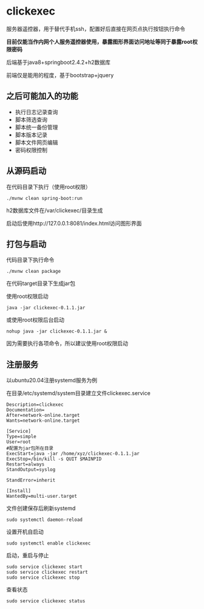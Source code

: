 # clickexec
服务器遥控器，用于替代手机ssh，配置好后直接在网页点执行按钮执行命令

**目前仅能当作内网个人服务遥控器使用，暴露图形界面访问地址等同于暴露root权限密码**

后端基于java8+springboot2.4.2+h2数据库

前端仅是能用的程度，基于bootstrap+jquery

## 之后可能加入的功能

- 执行日志记录查询
- 脚本筛选查询
- 脚本统一备份管理
- 脚本版本记录
- 脚本文件网页编辑
- 密码权限控制

## 从源码启动

在代码目录下执行（使用root权限）

`./mvnw clean spring-boot:run`

h2数据库文件在/var/clickexec/目录生成

启动后使用http://127.0.0.1:8081/index.html访问图形界面

## 打包与启动

代码目录下执行命令

`./mvnw clean package`

在代码target目录下生成jar包

使用root权限启动

`java -jar clickexec-0.1.1.jar`

或使用root权限后台启动

`nohup java -jar clickexec-0.1.1.jar &`

因为需要执行各项命令，所以建议使用root权限启动

## 注册服务

以ubuntu20.04注册systemd服务为例

在目录/etc/systemd/system目录建立文件clickexec.service

```
Description=clickexec
Documentation=
After=network-online.target
Wants=network-online.target

[Service]
Type=simple
User=root
#配置为jar包所在目录
ExecStart=java -jar /home/xyz/clickexec-0.1.1.jar
ExecStop=/bin/kill -s QUIT $MAINPID
Restart=always
StandOutput=syslog

StandError=inherit

[Install]
WantedBy=multi-user.target
```

文件创建保存后刷新systemd

`sudo systemctl daemon-reload`

设置开机自启动

`sudo systemctl enable clickexec`

启动，重启与停止

```
sudo service clickexec start
sudo service clickexec restart
sudo service clickexec stop
```

查看状态

`sudo service clickexec status`





